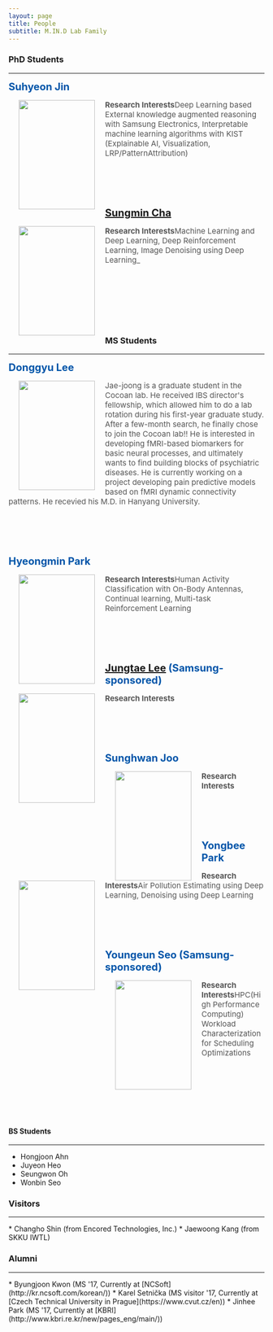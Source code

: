 ```yaml
---
layout: page
title: People
subtitle: M.IN.D Lab Family
---
```


### PhD Students
<hr>

<p id="Suhyeon"></p>

<b><span style="font-size: 20px !important; color: #0055A9;">Suhyeon Jin</span></b>

<img src="https://raw.githubusercontent.com/mindlab-skku/mindlab-skku.github.io/master/img/Suhyeon_Jin.jpeg" width="150" height="215" align="left" hspace="20" />

<span style="font-size: 15px !important; color: #555;">**Research Interests**Deep Learning based External knowledge augmented reasoning with Samsung Electronics, Interpretable machine learning algorithms with KIST (Explainable AI, Visualization, LRP/PatternAttribution)</span>

<br><br><br><br>

<p id="Sungmin"></p>

<b><span style="font-size: 20px !important; color: #0055A9;">[Sungmin Cha](https://csm9493.github.io/about/)</span></b>

<img src="https://raw.githubusercontent.com/mindlab-skku/mindlab-skku.github.io/master/img/Sungmin_Cha.jpeg" width="150" height="215" align="left" hspace="20" />

<span style="font-size: 15px !important; color: #555;">**Research Interests**Machine Learning and Deep Learning, Deep Reinforcement Learning, Image Denoising using Deep Learning_</span>

<br><br><br><br><br><br>


### MS Students
<hr>

<p id="Dongkyu_Lee"></p>

<b><span style="font-size: 20px !important; color: #0055A9;">Donggyu Lee</span></b>

<img src="https://raw.githubusercontent.com/mindlab-skku/mindlab-skku.github.io/master/img/Dongkyu_Lee.png" width="150" height="215" align="left" hspace="20" />

<span style="font-size: 15px !important; color: #555;">Jae-joong is a graduate student in the Cocoan lab. He received IBS director's fellowship, which allowed him to do a lab rotation during his first-year graduate study. After a few-month search, he finally chose to join the Cocoan lab!! He is interested in developing fMRI-based biomarkers for basic neural processes, and ultimately wants to find building blocks of psychiatric diseases. He is currently working on a project developing pain predictive models based on fMRI dynamic connectivity patterns. He recevied his M.D. in Hanyang University.</span>

<br><br><br><br>

<p id="Hyeongmin"></p>

<b><span style="font-size: 20px !important; color: #0055A9;">Hyeongmin Park</span></b>

<img src="https://raw.githubusercontent.com/mindlab-skku/mindlab-skku.github.io/master/img/Hyungmin_Park.jpg" width="150" height="215" align="left" hspace="20" />

<span style="font-size: 15px !important; color: #555;">**Research Interests**Human Activity Classification with On-Body Antennas,  Continual learning, Multi-task Reinforcement Learning</span>

<br><br><br><br>

<p id="Jungtae"></p>

<b><span style="font-size: 20px !important; color: #0055A9;">[Jungtae Lee](https://jungtae9lee.github.io/about/) (Samsung-sponsored)</span></b>

<img src="https://raw.githubusercontent.com/mindlab-skku/mindlab-skku.github.io/master/img/Jungtae_Lee.JPG" width="150" height="215" align="left" hspace="20" />

<span style="font-size: 15px !important; color: #555;">**Research Interests**</span>

<br><br><br><br>

<p id="Sunghwan"></p>

<b><span style="font-size: 20px !important; color: #0055A9;">Sunghwan Joo</span></b>

<img src="https://raw.githubusercontent.com/mindlab-skku/mindlab-skku.github.io/master/img/Sunghwan_Joo.jpeg" width="150" height="215" align="left" hspace="20" />

<span style="font-size: 15px !important; color: #555;">**Research Interests**</span>

<br><br><br><br>

<p id="Yongbee"></p>

<b><span style="font-size: 20px !important; color: #0055A9;">Yongbee Park</span></b>

<img src="https://raw.githubusercontent.com/mindlab-skku/mindlab-skku.github.io/master/img/Yongbee_Park.png" width="150" height="215" align="left" hspace="20" />

<span style="font-size: 15px !important; color: #555;">**Research Interests**Air Pollution Estimating using Deep Learning, Denoising using Deep Learning</span>

<br><br><br><br>

<p id="Youngeun"></p>

<b><span style="font-size: 20px !important; color: #0055A9;">Youngeun Seo (Samsung-sponsored)</span></b>

<img src="https://raw.githubusercontent.com/mindlab-skku/mindlab-skku.github.io/master/img/YeongEun_Seo.png" width="150" height="215" align="left" hspace="20" />

<span style="font-size: 15px !important; color: #555;">**Research Interests**HPC(High Performance Computing) Workload Characterization for Scheduling Optimizations</span>

<br><br><br><br><br><br>


#### BS Students
<hr>

* Hongjoon Ahn
* Juyeon Heo
* Seungwon Oh
* Wonbin Seo   


### Visitors
<hr>
* Changho Shin (from Encored Technologies, Inc.)
* Jaewoong Kang (from SKKU IWTL)


### Alumni
<hr>
* Byungjoon Kwon (MS '17, Currently at [NCSoft](http://kr.ncsoft.com/korean/))
* Karel Setnička (MS visitor '17, Currently at [Czech Technical University in Prague](https://www.cvut.cz/en))
* Jinhee Park (MS '17, Currently at [KBRI](http://www.kbri.re.kr/new/pages_eng/main/))


